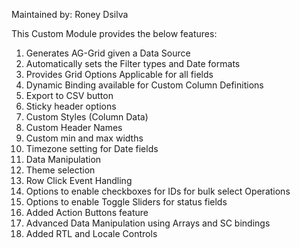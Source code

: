﻿Maintained by: Roney Dsilva

This Custom Module provides the below features:
1. Generates AG-Grid given a Data Source
2. Automatically sets the Filter types and Date formats
3. Provides Grid Options Applicable for all fields
4. Dynamic Binding available for Custom Column Definitions
5. Export to CSV button
6. Sticky header options
7. Custom Styles (Column Data)
8. Custom Header Names
9. Custom min and max widths
10. Timezone setting for Date fields
11. Data Manipulation
12. Theme selection
13. Row Click Event Handling
14. Options to enable checkboxes for IDs for bulk select Operations
15. Options to enable Toggle Sliders for status fields
16. Added Action Buttons feature
17. Advanced Data Manipulation using Arrays and SC bindings
18. Added RTL and Locale Controls